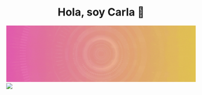 <div align="center">
  <h1>Hola, soy Carla 👋</h1>
</div>

<div>
  <img src="https://github.com/carla-rossetti/carla-rossetti/blob/main/banner.gif">
</div>

<div>
  <img src="https://img.shields.io/youtube/channel/subscribers/UCjQlqSAT9UuGxoyH-y3Se4g">
</div>

